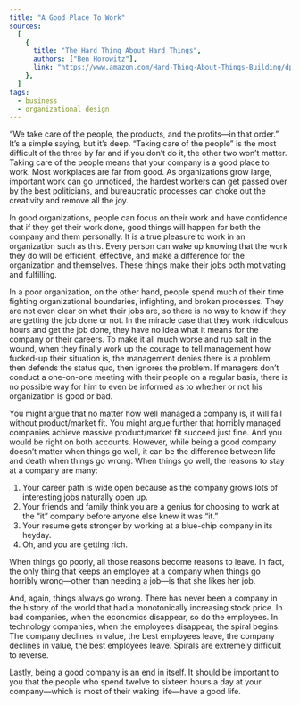 ```yaml
---
title: "A Good Place To Work"
sources:
  [
    {
      title: "The Hard Thing About Hard Things",
      authors: ["Ben Horowitz"],
      link: "https://www.amazon.com/Hard-Thing-About-Things-Building/dp/0062273205",
    },
  ]
tags:
  - business
  - organizational design
---
```


“We take care of the people, the products, and the profits—in that order.” It’s a simple saying, but it’s deep. “Taking care of the people” is the most difficult of the three by far and if you don’t do it, the other two won’t matter. Taking care of the people means that your company is a good place to work. Most workplaces are far from good. As organizations grow large, important work can go unnoticed, the hardest workers can get passed over by the best politicians, and bureaucratic processes can choke out the creativity and remove all the joy.

In good organizations, people can focus on their work and have confidence that if they get their work done, good things will happen for both the company and them personally. It is a true pleasure to work in an organization such as this. Every person can wake up knowing that the work they do will be efficient, effective, and make a difference for the organization and themselves. These things make their jobs both motivating and fulfilling.

In a poor organization, on the other hand, people spend much of their time fighting organizational boundaries, infighting, and broken processes. They are not even clear on what their jobs are, so there is no way to know if they are getting the job done or not. In the miracle case that they work ridiculous hours and get the job done, they have no idea what it means for the company or their careers. To make it all much worse and rub salt in the wound, when they finally work up the courage to tell management how fucked-up their situation is, the management denies there is a problem, then defends the status quo, then ignores the problem. If managers don’t conduct a one-on-one meeting with their people on a regular basis, there is no possible way for him to even be informed as to whether or not his organization is good or bad.

You might argue that no matter how well managed a company is, it will fail without product/market fit. You might argue further that horribly managed companies achieve massive product/market fit succeed just fine. And you would be right on both accounts. However, while being a good company doesn’t matter when things go well, it can be the difference between life and death when things go wrong. When things go well, the reasons to stay at a company are many:

1. Your career path is wide open because as the company grows lots of interesting jobs naturally open up.
1. Your friends and family think you are a genius for choosing to work at the “it” company before anyone else knew it was “it.”
1. Your resume gets stronger by working at a blue-chip company in its heyday.
1. Oh, and you are getting rich.

When things go poorly, all those reasons become reasons to leave. In fact, the only thing that keeps an employee at a company when things go horribly wrong—other than needing a job—is that she likes her job.

And, again, things always go wrong. There has never been a company in the history of the world that had a monotonically increasing stock price. In bad companies, when the economics disappear, so do the employees. In technology companies, when the employees disappear, the spiral begins: The company declines in value, the best employees leave, the company declines in value, the best employees leave. Spirals are extremely difficult to reverse.

Lastly, being a good company is an end in itself. It should be important to you that the people who spend twelve to sixteen hours a day at your company—which is most of their waking life—have a good life.
